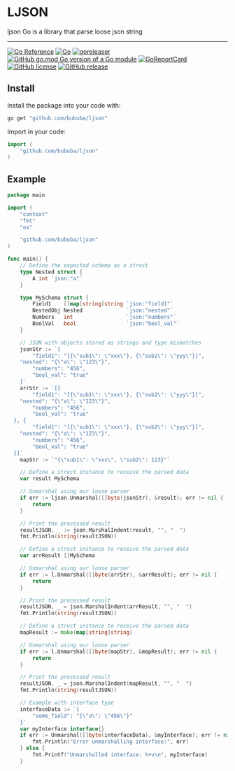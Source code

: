 # LJSON

ljson Go is a library that parse loose json string

---

[![Go Reference](https://pkg.go.dev/badge/github.com/bububa/ljson.svg)](https://pkg.go.dev/github.com/bububa/ljson)
[![Go](https://github.com/bububa/ljson/actions/workflows/go.yml/badge.svg)](https://github.com/bububa/ljson/actions/workflows/go.yml)
[![goreleaser](https://github.com/bububa/ljson/actions/workflows/goreleaser.yml/badge.svg)](https://github.com/bububa/ljson/actions/workflows/goreleaser.yml)
[![GitHub go.mod Go version of a Go module](https://img.shields.io/github/go-mod/go-version/bububa/ljson.svg)](https://github.com/bububa/ljson)
[![GoReportCard](https://goreportcard.com/badge/github.com/bububa/ljson)](https://goreportcard.com/report/github.com/bububa/ljson)
[![GitHub license](https://img.shields.io/github/license/bububa/ljson.svg)](https://github.com/bububa/ljson/blob/master/LICENSE)
[![GitHub release](https://img.shields.io/github/release/bububa/ljson.svg)](https://GitHub.com/bububa/ljson/releases/)

## Install

Install the package into your code with:

```bash
go get "github.com/bububa/ljson"
```

Import in your code:

```go
import (
	"github.com/bububa/ljson"
)
```

## Example

```go
package main

import (
	"context"
	"fmt"
	"os"

	"github.com/bububa/ljson"
)

func main() {
	// Define the expected schema as a struct
	type Nested struct {
		A int `json:"a"`
	}

	type MySchema struct {
		Field1    []map[string]string `json:"field1"`
		NestedObj Nested              `json:"nested"`
		Numbers   int                 `json:"numbers"`
		BoolVal   bool                `json:"bool_val"`
	}

	// JSON with objects stored as strings and type mismatches
	jsonStr := `{
		"field1": "[{\"sub1\": \"xxx\"}, {\"sub2\": \"yyy\"}]",
    "nested": "{\"a\": \"123\"}",
		"numbers": "456",
		"bool_val": "true"
	}`
	arrStr := `[{
		"field1": "[{\"sub1\": \"xxx\"}, {\"sub2\": \"yyy\"}]",
    "nested": "{\"a\": \"123\"}",
		"numbers": "456",
		"bool_val": "true"
  }, {
		"field1": "[{\"sub1\": \"xxx\"}, {\"sub2\": \"yyy\"}]",
    "nested": "{\"a\": \"123\"}",
		"numbers": "456",
		"bool_val": "true"
  }]`
	mapStr := `"{\"sub1\": \"xxx\", \"sub2\": 123}"`

	// Define a struct instance to receive the parsed data
	var result MySchema

	// Unmarshal using our loose parser
	if err := ljson.Unmarshal([]byte(jsonStr), &result); err != nil {
		return
	}

	// Print the processed result
	resultJSON, _ := json.MarshalIndent(result, "", "  ")
	fmt.Println(string(resultJSON))

	// Define a struct instance to receive the parsed data
	var arrResult []MySchema

	// Unmarshal using our loose parser
	if err := l.Unmarshal([]byte(arrStr), &arrResult); err != nil {
		return
	}

	// Print the processed result
	resultJSON, _ = json.MarshalIndent(arrResult, "", "  ")
	fmt.Println(string(resultJSON))

	// Define a struct instance to receive the parsed data
	mapResult := make(map[string]string)

	// Unmarshal using our loose parser
	if err := l.Unmarshal([]byte(mapStr), &mapResult); err != nil {
		return
	}

	// Print the processed result
	resultJSON, _ = json.MarshalIndent(mapResult, "", "  ")
	fmt.Println(string(resultJSON))

	// Example with interface type
	interfaceData := `{
		"some_field": "{\"a\": \"456\"}"
	}`
	var myInterface interface{}
	if err := Unmarshal([]byte(interfaceData), &myInterface); err != nil {
		fmt.Println("Error unmarshalling interface:", err)
	} else {
		fmt.Printf("Unmarshalled interface: %+v\n", myInterface)
	}
```
